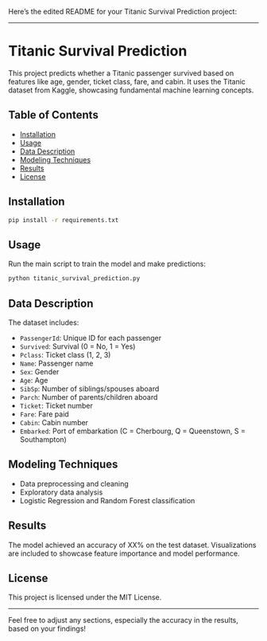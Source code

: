 Here’s the edited README for your Titanic Survival Prediction project:

---

# Titanic Survival Prediction

This project predicts whether a Titanic passenger survived based on features like age, gender, ticket class, fare, and cabin. It uses the Titanic dataset from Kaggle, showcasing fundamental machine learning concepts.

## Table of Contents
- [Installation](#installation)
- [Usage](#usage)
- [Data Description](#data-description)
- [Modeling Techniques](#modeling-techniques)
- [Results](#results)
- [License](#license)

## Installation
```bash
pip install -r requirements.txt
```

## Usage
Run the main script to train the model and make predictions:
```bash
python titanic_survival_prediction.py
```

## Data Description
The dataset includes:
- `PassengerId`: Unique ID for each passenger
- `Survived`: Survival (0 = No, 1 = Yes)
- `Pclass`: Ticket class (1, 2, 3)
- `Name`: Passenger name
- `Sex`: Gender
- `Age`: Age
- `SibSp`: Number of siblings/spouses aboard
- `Parch`: Number of parents/children aboard
- `Ticket`: Ticket number
- `Fare`: Fare paid
- `Cabin`: Cabin number
- `Embarked`: Port of embarkation (C = Cherbourg, Q = Queenstown, S = Southampton)

## Modeling Techniques
- Data preprocessing and cleaning
- Exploratory data analysis
- Logistic Regression and Random Forest classification

## Results
The model achieved an accuracy of XX% on the test dataset. Visualizations are included to showcase feature importance and model performance.

## License
This project is licensed under the MIT License.

---

Feel free to adjust any sections, especially the accuracy in the results, based on your findings!
